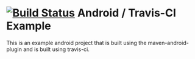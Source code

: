 [![Build Status](https://secure.travis-ci.org/leviwilson/android-travis-ci-example.png)](http://travis-ci.org/leviwilson/android-travis-ci-example)
Android / Travis-CI Example
===========================
This is an example android project that is built using the maven-android-plugin and is built using travis-ci.
